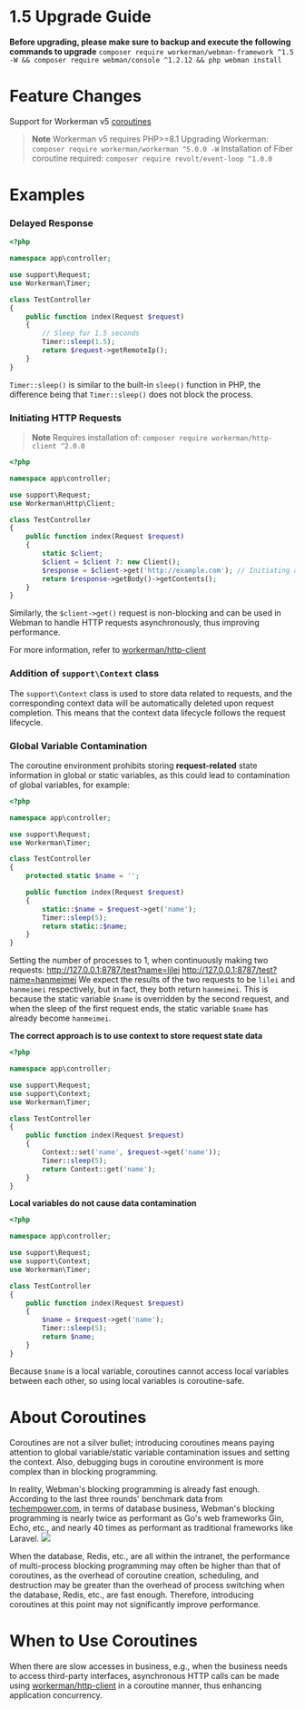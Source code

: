 # 1.5 Upgrade Guide

**Before upgrading, please make sure to backup and execute the following commands to upgrade**
`composer require workerman/webman-framework ^1.5 -W && composer require webman/console ^1.2.12 && php webman install`

# Feature Changes

Support for Workerman v5 [coroutines](https://www.workerman.net/doc/workerman/fiber.html)

> **Note**
> Workerman v5 requires PHP>=8.1
> Upgrading Workerman: `composer require workerman/workerman ^5.0.0 -W`
> Installation of Fiber coroutine required: `composer require revolt/event-loop ^1.0.0`

# Examples

### Delayed Response

```php
<?php

namespace app\controller;

use support\Request;
use Workerman\Timer;

class TestController
{
    public function index(Request $request)
    {
        // Sleep for 1.5 seconds
        Timer::sleep(1.5);
        return $request->getRemoteIp();
    }
}
```
`Timer::sleep()` is similar to the built-in `sleep()` function in PHP, the difference being that `Timer::sleep()` does not block the process.

### Initiating HTTP Requests

> **Note**
> Requires installation of: `composer require workerman/http-client ^2.0.0`

```php
<?php

namespace app\controller;

use support\Request;
use Workerman\Http\Client;

class TestController
{
    public function index(Request $request)
    {
        static $client;
        $client = $client ?: new Client();
        $response = $client->get('http://example.com'); // Initiating an asynchronous request using a synchronous method
        return $response->getBody()->getContents();
    }
}
```
Similarly, the `$client->get()` request is non-blocking and can be used in Webman to handle HTTP requests asynchronously, thus improving performance.

For more information, refer to [workerman/http-client](https://www.workerman.net/doc/workerman/components/workerman-http-client.html)

### Addition of `support\Context` class

The `support\Context` class is used to store data related to requests, and the corresponding context data will be automatically deleted upon request completion. This means that the context data lifecycle follows the request lifecycle.

### Global Variable Contamination

The coroutine environment prohibits storing **request-related** state information in global or static variables, as this could lead to contamination of global variables, for example:

```php
<?php

namespace app\controller;

use support\Request;
use Workerman\Timer;

class TestController
{
    protected static $name = '';

    public function index(Request $request)
    {
        static::$name = $request->get('name');
        Timer::sleep(5);
        return static::$name;
    }
}
```

Setting the number of processes to 1, when continuously making two requests:
http://127.0.0.1:8787/test?name=lilei
http://127.0.0.1:8787/test?name=hanmeimei
We expect the results of the two requests to be `lilei` and `hanmeimei` respectively, but in fact, they both return `hanmeimei`.
This is because the static variable `$name` is overridden by the second request, and when the sleep of the first request ends, the static variable `$name` has already become `hanmeimei`.

**The correct approach is to use context to store request state data**
```php
<?php

namespace app\controller;

use support\Request;
use support\Context;
use Workerman\Timer;

class TestController
{
    public function index(Request $request)
    {
        Context::set('name', $request->get('name'));
        Timer::sleep(5);
        return Context::get('name');
    }
}
```

**Local variables do not cause data contamination**
```php
<?php

namespace app\controller;

use support\Request;
use support\Context;
use Workerman\Timer;

class TestController
{
    public function index(Request $request)
    {
        $name = $request->get('name');
        Timer::sleep(5);
        return $name;
    }
}
```
Because `$name` is a local variable, coroutines cannot access local variables between each other, so using local variables is coroutine-safe.

# About Coroutines
Coroutines are not a silver bullet; introducing coroutines means paying attention to global variable/static variable contamination issues and setting the context. Also, debugging bugs in coroutine environment is more complex than in blocking programming.

In reality, Webman's blocking programming is already fast enough. According to the last three rounds' benchmark data from [techempower.com](https://www.techempower.com/benchmarks/#section=data-r21&l=zijnjz-6bj&test=db&f=1ekg-cbcw-2t4w-27wr68-pc0-iv9slc-0-1ekgw-39g-kxs00-o0zk-4fu13d-2x8do8-2), in terms of database business, Webman's blocking programming is nearly twice as performant as Go's web frameworks Gin, Echo, etc., and nearly 40 times as performant as traditional frameworks like Laravel.
![](../../assets/img/benchemarks-go-sw.png?)

When the database, Redis, etc., are all within the intranet, the performance of multi-process blocking programming may often be higher than that of coroutines, as the overhead of coroutine creation, scheduling, and destruction may be greater than the overhead of process switching when the database, Redis, etc., are fast enough. Therefore, introducing coroutines at this point may not significantly improve performance.

# When to Use Coroutines
When there are slow accesses in business, e.g., when the business needs to access third-party interfaces, asynchronous HTTP calls can be made using [workerman/http-client](https://www.workerman.net/doc/workerman/components/workerman-http-client.html) in a coroutine manner, thus enhancing application concurrency.